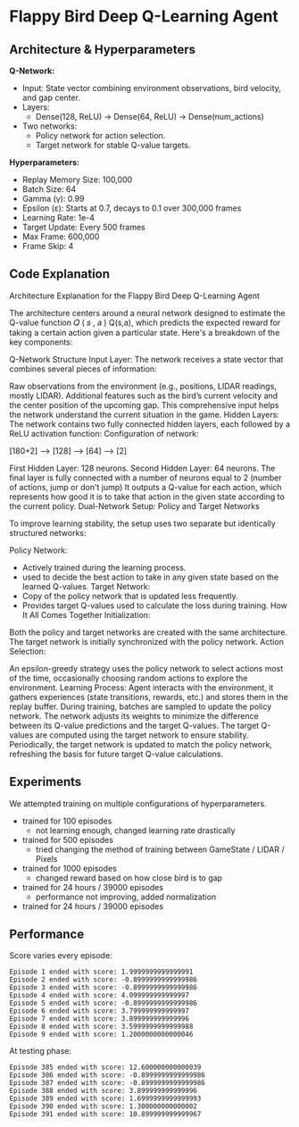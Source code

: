 # Flappy Bird Deep Q-Learning Agent

## Architecture & Hyperparameters

**Q-Network:**
- Input: State vector combining environment observations, bird velocity, and gap center.
- Layers: 
  - Dense(128, ReLU) → Dense(64, ReLU) → Dense(num_actions)
- Two networks: 
  - Policy network for action selection.
  - Target network for stable Q-value targets.

**Hyperparameters:**
- Replay Memory Size: 100,000
- Batch Size: 64
- Gamma (γ): 0.99
- Epsilon (ε): Starts at 0.7, decays to 0.1 over 300,000 frames
- Learning Rate: 1e-4
- Target Update: Every 500 frames
- Max Frame: 600,000
- Frame Skip: 4

## Code Explanation

Architecture Explanation for the Flappy Bird Deep Q-Learning Agent

The architecture centers around a neural network designed to estimate the Q-value function 
𝑄
(
𝑠
,
𝑎
)
Q(s,a), which predicts the expected reward for taking a certain action given a particular state. Here's a breakdown of the key components:

Q-Network Structure
Input Layer:
The network receives a state vector that combines several pieces of information:

Raw observations from the environment (e.g., positions, LIDAR readings, mostly LIDAR).
Additional features such as the bird’s current velocity and the center position of the upcoming gap. This comprehensive input helps the network understand the current situation in the game.
Hidden Layers:
The network contains two fully connected hidden layers, each followed by a ReLU activation function:
Configuration of network:

[180+2] --> [128] --> [64] --> [2]

First Hidden Layer: 128 neurons.
Second Hidden Layer: 64 neurons.
The final layer is fully connected with a number of neurons equal to 2 (number of actions, jump or don't jump)
It outputs a Q-value for each action, which represents how good it is to take that action in the given state according to the current policy.
Dual-Network Setup: Policy and Target Networks

To improve learning stability, the setup uses two separate but identically structured networks:

Policy Network:
- Actively trained during the learning process.
- used to decide the best action to take in any given state based on the learned Q-values.
Target Network:
- Copy of the policy network that is updated less frequently.
- Provides target Q-values used to calculate the loss during training.
How It All Comes Together
Initialization:

Both the policy and target networks are created with the same architecture.
The target network is initially synchronized with the policy network.
Action Selection:

An epsilon-greedy strategy uses the policy network to select actions most of the time, occasionally choosing random actions to explore the environment.
Learning Process:
Agent interacts with the environment, it gathers experiences (state transitions, rewards, etc.) and stores them in the replay buffer.
During training, batches are sampled to update the policy network. The network adjusts its weights to minimize the difference between its Q-value predictions and the target Q-values.
The target Q-values are computed using the target network to ensure stability.
Periodically, the target network is updated to match the policy network, refreshing the basis for future target Q-value calculations.

## Experiments
We attempted training on multiple configurations of hyperparameters. 
* trained for 100 episodes
    * not learning enough, changed learning rate drastically
* trained for 500 episodes
    * tried changing the method of training between GameState / LIDAR / Pixels
* trained for 1000 episodes
    * changed reward based on how close bird is to gap
* trained for 24 hours / 39000 episodes
    * performance not improving, added normalization
* trained for 24 hours / 39000 episodes


## Performance
Score varies every episode:
```
Episode 1 ended with score: 1.9999999999999991
Episode 2 ended with score: -0.8999999999999986
Episode 3 ended with score: -0.8999999999999986
Episode 4 ended with score: 4.099999999999997
Episode 5 ended with score: -0.8999999999999986
Episode 6 ended with score: 3.799999999999997
Episode 7 ended with score: 3.899999999999996
Episode 8 ended with score: 3.5999999999999988
Episode 9 ended with score: 1.2000000000000046
```

At testing phase:
```
Episode 385 ended with score: 12.600000000000039
Episode 386 ended with score: -0.8999999999999986
Episode 387 ended with score: -0.8999999999999986
Episode 388 ended with score: 3.899999999999996
Episode 389 ended with score: 1.6999999999999993
Episode 390 ended with score: 1.300000000000002
Episode 391 ended with score: 10.899999999999967
```